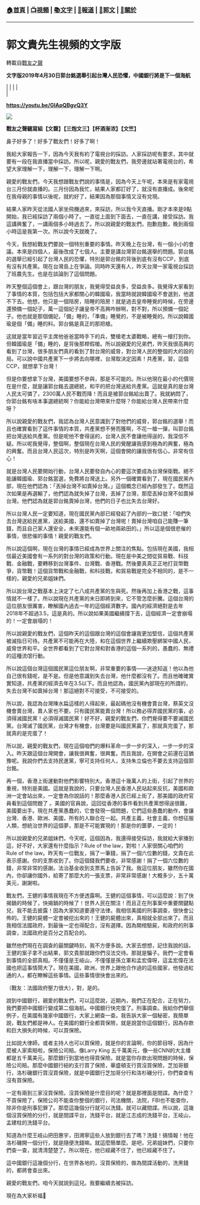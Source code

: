 ###  [:house:首頁](https://github.com/ourhimalayas/home) | [:tv:視頻](https://github.com/ourhimalayas/videos) | [:books:文字](https://github.com/ourhimalayas/txt) | [:newspaper:報道](https://github.com/ourhimalayas/news) | [:eagle:郭文](https://github.com/ourhimalayas/guomedia) | [:pray:關於](https://github.com/ourhimalayas/home/tree/master/about)
---
# 郭文貴先生視頻的文字版
轉載自[戰友之聲](http://littleantvoice.blogspot.com)

**文字版2019年4月30日郭台銘選舉引起台灣人民恐懼，中國銀行將是下一個海航**  

<u></u><sub></sub><sup></sup><strike></strike>
  
  




|  |
|  |   
 |



  

**https://youtu.be/GIApQBgvQ3Y**
<u></u><sub></sub><sup></sup><strike></strike>  

<u></u><sub></sub><sup></sup><strike></strike>

**[![](https://2.bp.blogspot.com/-NapmIRa43ho/XMlZqcpDLKI/AAAAAAAABl0/H-2W_X7XUtUYUEdH2kt3DSBFAPcyZRt4QCLcBGAs/s400/111.png)](https://2.bp.blogspot.com/-NapmIRa43ho/XMlZqcpDLKI/AAAAAAAABl0/H-2W_X7XUtUYUEdH2kt3DSBFAPcyZRt4QCLcBGAs/s1600/111.png)**


**戰友之聲聽寫組【文罄】【三炮文三】【杯酒渐浓】【文竺】**  
  

鼻子好多了！好多了戰友們！好多了啊！
  

我給大家報告一下，因為今天我有約了電視台的採訪。人家採訪呢有要求，其中就要有一段在我直播當中採訪。所以呢，親愛的戰友們，我旁邊就站著電視台的，希望大家理解一下，理解一下，理解一下啊。
  

親愛的戰友們，今天我想跟戰友們說的事情是，因為今天上午呢，本來是有家電視台三月份就直播的。三月份因為我忙，結果人家都訂好了，就沒有直播成。後來呢在我母親的事情以後呢，就約好了，結果因為那個事情又沒有兌現。
  

結果人家昨天從法國人家坐飛機過來，來採訪，所以我今天直播。剛才本來是9點開始，我已經採訪了兩個小時了。一直從上面到下面去，一直在講，接受採訪。我這講興奮了，一講兩個多小時過去了。所以說親愛的戰友們，抱歉抱歉，晚到兩個小時這是我第一次。所以說今天就晚了。
  

今天，我想給戰友們要說一個特別重要的事情。昨天晚上在台灣，有一個小小的會議。本來是四個人，最後改成了七個人。主要是講台灣郭台銘選舉的問題。郭台銘的選舉已經引起了台灣人民的恐懼，特別是郭台銘的背後到底有沒有CCP，到底有沒有共產黨。現在台灣島上在爭論。同時昨天還有人，昨天台灣一家電視台採訪了班農先生。也是在談論到了這個問題。
  

昨天整個這個會上，跟台灣的朋友，我覺得受益良多，受益良多。我覺得大家看到了事情的本質，包括包括大家都關心的韓國瑜，我當時就說韓國瑜不會選到，他選不下去。他想，他只是一個陪房，陪睡的陪房！就是過去皇帝睡覺的時候，在旁邊還預備一個妃子，萬一這個妃子讓皇帝不高興咋辦啊，對不對，所以預備一個妃子。他也就是那個備妃，「備」睡的，「準備」睡覺的，不是被睡覺的。所以說韓國瑜是個「備」睡的料。郭台銘是真正的那把槍。
  

这就是當年習近平主席他爸爸當時手下的兵，雙槍老太婆戰略，總有一槍打到你。但韓國瑜是「備」睡的，是背後那桿假槍。所以說親愛的兄弟們，昨天我很高興的看到了台灣，很多朋友們真的看到了對台灣的威脅，對台灣人民的整個的大的設的局。可以說中國共產黨下一步將去向哪裡，台灣取決定因素！共產黨，習，這個CCP，就想拿下台灣！
  

但是你要想拿下台灣，美國要想不參與，那是不可能的。所以他現在最小的代價現在是什麼，就是讓郭台銘去選總統，和平的把台灣送給共產黨。這就是真的是台灣人民太可憐了，2300萬人民不戰而降！而且是被郭台銘給出賣了。我就納悶了，你郭台銘有啥本事選總統啊？你能給台灣帶來什麼呀？你能給台灣人民帶來什麼呀？
  

所以說親愛的戰友們，我認為台灣人民意識到了對他們的威脅，郭台銘的選舉！而且也確實看到了這件事情的本質，共產黨想不勞而獲啊，不花一槍一彈，叫郭台銘把台灣送給共產黨。但是呢他不會得逞的，台灣人民不會讓他得逞的，我深信不疑。所以呢我覺得，整個啊，整個現在台灣人民的覺醒讓我感到極為的興奮，極為的興奮。而且台灣人民這次，特別是昨天啊，這個會開的讓我很有信心，非常有信心！
  

就是台灣人民要開始行動，台灣人民要發自內心的要這次要成為台灣保衛戰。絕不能讓韓國瑜、郭台銘當選，免費將台灣送上。另外一個確實看到了，現在國民黨內部，現在他們認為：「丟掉台灣不如賣掉台灣。」這個概念已經內部發生了。既然這次如果是再選輸了，他們認為就失掉了台灣，丟掉了台灣，那麼丟掉台灣不如賣掉台灣。他們認為就是郭台銘賣掉台灣，他們的日子也比失去台灣好。
  

所以台灣人民一定要知道，現在國民黨內部已經發起了內部的一致口號：「咱們失去台灣送給民進黨，送給美國，還不如賣掉了台灣呢！賣掉台灣咱自己能賺一筆錢，而且自己家人還安全，未來還能有個一畝地兩畝田的。」所以這是個很悲催的事情，很悲催的事情！親愛的戰友們。
  

所以說這個啊，現在台灣的事情已經成為世界上關注的焦點。包括現在美國，我相信最近美國會有一系列的對台灣的政策和行動。現在是中美之間從貿易戰、科技戰、金融戰，要轉移到台灣事件、台灣戰、香港戰。然後要真真正正地打貨幣戰爭，貨幣戰！這個貨幣戰和金融戰，和科技戰，和貿易戰是完全不相同的，是不一樣的，親愛的兄弟姐妹們。
  

所以說台灣之戰基本上決定了七八成共產黨的生與死。然後再加上香港之戰，這事情就不一樣了。所以說現在共產黨的末日即將到來，它不管怎麼折騰。這個台灣的這位朋友很厲害，瞭解國內過去一年的這個經濟數字。國內的經濟絕對是去年2018年不超過3.5，這是真的。所以說如果美國繼續撐下去，這個經濟一定會崩塌的！一定會崩塌的！
  

所以說親愛的戰友們，這個昨天的這個跟台灣的這個會讓我更加堅信，這個共產黨被滅指日可待。共產黨不可能再在大陸，和在這個世界上繼續欺壓綁架中國人民，威脅世界和平。全世界都看到了它對台灣和對香港的這個一系列的，愚蠢的、無禮的這種流氓行動。
  

所以說這個台灣這個國民黨這位朋友啊，非常重要的事情——迷途知返！他以為他自己很有錢呢，是不是。但是他意識到失去台灣，他什麼都沒有了。而且他確確實實知道，共產黨的經濟去年在3.5以下。而且他認為，國民黨內部現在的所謂的，失去台灣不如賣掉台灣！那這絕對不可接受，不可接受的。
  

所以說，我認為台灣陳水扁這樣的人得起來，最起碼他沒有機會賣台灣，蔡英文沒機會賣台灣，賣人家也不要。只有國民黨能賣台灣！所以務必得弄國民黨的事，必須得滅國民黨！必須得滅國民黨！好不好，親愛的戰友們，你們覺得要不要滅國民黨。台灣滅了國民黨，台灣才有機會，台灣要是叫國民黨贏了，那就真完蛋了，那就真的是完蛋了！
  

所以說，親愛的戰友們，現在這個咱們的爆料革命一步一步的深入，一步一步的深入。昨天跟這個台灣開會，讓我很興奮，很興奮。而且我說，在開會之前還在這猶豫呢。我說你們去支持民進黨，寧可支持任何人，支持朱立倫也不要去支持這個郭台銘。
  

再一個，香港上街運動對他們影響特別大。香港這十幾萬人的上街，引起了世界的重視，特別是美國。這就是我說的，只要台灣人民香港人民站起來反抗，美國和歐洲一定會站出來，一定會為你說話的！那麼香港人民已經上街了，那美國的政府官員看到這個問題了 。美國的官員說，這回從香港的事件看到共產黨想得逞很難，美國要出手。現在共產黨愚蠢的，它會發現一個問題，它們這些愚蠢的動作，會讓台灣、香港、歐洲、美國，所有的人聯合在一起。共產主義，社會主義，你想征服人類，想統治世界的這個夢，那是不可能實現的！那是你的噩夢，一定的！
  

所以說親愛的兄弟姐妹們，今天呢，這個因為，我還得接受採訪，我就給大家播到這，好不好，大家還有什麼指示？Rule of the law，對啦！人家很關心咱們的Rule of the law。昨天有一位戰友，捐了一筆錢，捐了一個六位數的錢，文貴在此表示感謝。你的支票收到了。你這個錢我們要收，非常感謝！捐了一個六位數的錢，非常非常的感謝。法治基金收到支票馬上告訴了我。我這位朋友，雖然你在國內，你卻讓你國外，給寄了那麼大的一張支票，非常非常感謝！大概多少，五十萬美元，謝謝啦。
  

戰友們，王健的事情我現在不方便透露啊。王健的這個事情，可以這麼說：到了快揭鍋的時候了，快揭鍋的時候了！世界人民在關注！而且正在刑事案中重要關鍵點兒，我不能去披露！因為大家知道要遵守法律。我相信美國的刑事調查，很快會公佈的。王健的屍體一定會被挖出來的！王健的屍體出來，真相就全部出來了。而且我相信法國政府，到最後一定也得配合，沒有選擇。因為開棺驗屍，和政府的刑事調查，法國政府是百分之百配合的。
  

雖然他們現在在調查的最關鍵時刻，我不方便多說。大家去想想，記住我說的話，王健的案子拿不出結果，郭文貴那就跟你們沒法交待。那就是騙子。我們一定會看到事情的全部真相。不僅僅是王岐山，不僅僅是孫立軍和孟宏偉呀，這孟宏偉在法國也把這事情鬧大了。現在美國，歐洲，世界上跟他合作過的這些國家，他發過紅通的人，都在瞭解這些事情。這些事情很快會出來的。
  

（戰友：法國政府壓力很大），對，是的。
  

說到中國銀行，親愛的戰友們，可以這麼說，近期內，我們正在配合，正在努力，我們要把中國銀行變成第二個海航。中國銀行快完蛋了。刑事調查。我給你們舉個例子，在美國有幾家中國銀行，大家上網查一查。我告訴大家一個秘密，我簡單說，戰友們都是神人。在美國的銀行全都買保險，就是說當你這個銀行，因為存款和巨大損失的時候，可以買保險。
  

比如說大律師，或者主持人也可以買保險，就是你的言論啊，你的節目呀，因為什麼被人家索賠啦，保險公司賠。像Larry King 五千萬美元，像一些CNN的大主播都是五千萬美元。那麼銀行到當地也得買保險。就是當你存款出現問題的時候，保險公司賠。那麼中國銀行紐約支行買了保險，華盛頓支行買沒買保險，芝加哥銀行，洛杉磯銀行買沒買保險，就是中國銀行芝加哥分行和洛杉磯分行，你們查查有沒有買保險。
  

一定有兩到三家沒買保險。沒買保險是什麼目的呢？就是那裡面是間諜。為什麼？不買保險了，保險公司不能查你整個的銀行，司法機關，法院，FBI也不能查你，除非你是刑事犯罪了。那麼這幾個分行就可以洗錢。就可以藏間諜。所以說，這幾個沒買保險的分行，就是間諜平台，洗錢平台，就是江志成的洗錢平台，王岐山，孟建柱的洗錢平台。
  

知道為什麼王岐山把田惠宇，田溯寧這些人放到銀行去了嗎？洗錢！搞情報！他在洛杉磯開一個分行，就是隨便洗錢嘛。就這麼簡單麼。是吧，兄弟姐妹們，只要你們查一查，就清清楚楚了。所以現在，他已經藏不住了，他已經藏不住了。
  

這中國銀行這幾個分行，在世界各地的，沒買保險的，做為間諜活動的，洗黑錢的，都將會查出來。
  

親愛的戰友們，咱今天就說到這兒。我要繼續去被採訪。
  

現在為大家祈福🙏
  


<u></u><sub></sub><sup></sup><strike></strike>